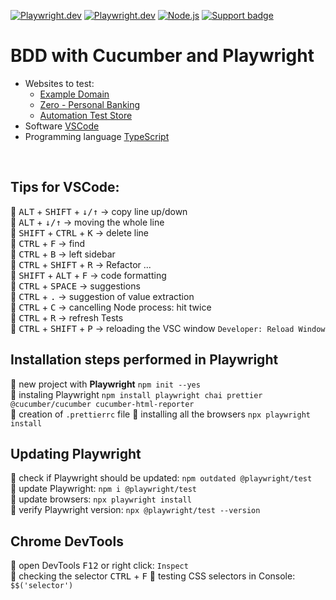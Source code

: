 [![Playwright.dev](https://img.shields.io/badge/Documentation-Playwright-45ba4b.svg?logo=playwright)](https://playwright.dev/docs/intro)
[![Playwright.dev](https://img.shields.io/badge/API%20reference-Playwright-D0422C.svg)](https://playwright.dev/docs/api/class-playwright)
[![Node.js](https://img.shields.io/badge/download-Node.js-026e00.svg?logo=node.js)](https://nodejs.org/)
[![Support badge](https://img.shields.io/badge/stackoverflow-Playwright-45ba4b.svg?logo=stackoverflow)](https://stackoverflow.com/questions/tagged/playwright) 
<br>

# BDD with Cucumber and Playwright

- Websites to test:
    - [Example Domain](https://www.example.com/) 
    - [Zero - Personal Banking](http://zero.webappsecurity.com/) 
    - [Automation Test Store](https://automationteststore.com/)  
- Software [VSCode](https://code.visualstudio.com/)  
- Programming language [TypeScript](https://www.typescriptlang.org/) 

<br>

## Tips for VSCode:
:small_orange_diamond: <kbd>ALT</kbd> + <kbd>SHIFT</kbd> + <kbd>↓/↑</kbd> -> copy line up/down  
:small_orange_diamond: <kbd>ALT</kbd> + <kbd>↓/↑</kbd> -> moving the whole line  
:small_orange_diamond: <kbd>SHIFT</kbd> + <kbd>CTRL</kbd> + <kbd>K</kbd> -> delete line  
:small_orange_diamond: <kbd>CTRL</kbd> + <kbd>F</kbd> -> find  
:small_orange_diamond: <kbd>CTRL</kbd> + <kbd>B</kbd> -> left sidebar  
:small_orange_diamond: <kbd>CTRL</kbd> + <kbd>SHIFT</kbd> + <kbd>R</kbd> -> Refactor ...  
:small_orange_diamond: <kbd>SHIFT</kbd> + <kbd>ALT</kbd> + <kbd>F</kbd> -> code formatting  
:small_orange_diamond: <kbd>CTRL</kbd> + <kbd>SPACE</kbd> -> suggestions  
:small_orange_diamond: <kbd>CTRL</kbd> + <kbd>.</kbd> -> suggestion of value extraction   
:small_orange_diamond: <kbd>CTRL</kbd> + <kbd>C</kbd> -> cancelling Node process: hit twice   
:small_orange_diamond: <kbd>CTRL</kbd> + <kbd>R</kbd> -> refresh Tests     
:small_orange_diamond: <kbd>CTRL</kbd> + <kbd>SHIFT</kbd> + <kbd>P</kbd> -> reloading the VSC window `Developer: Reload Window`  

## Installation steps performed in Playwright

:small_orange_diamond:  new project with **Playwright** `npm init --yes`  
:small_orange_diamond:  instaling Playwright `npm install playwright chai prettier @cucumber/cucumber cucumber-html-reporter`   
:small_orange_diamond:  creation of `.prettierrc` file
:small_orange_diamond:  installing all the browsers `npx playwright install`  

## Updating Playwright

:small_orange_diamond:  check if Playwright should be updated: `npm outdated @playwright/test`  
:small_orange_diamond:  update Playwright: `npm i @playwright/test`  
:small_orange_diamond:  update browsers: `npx playwright install`  
:small_orange_diamond:  verify Playwright version: `npx @playwright/test --version`   

## Chrome DevTools

:small_orange_diamond:  open DevTools <kbd>F12</kbd> or right click: `Inspect`    
:small_orange_diamond:  checking the selector <kbd>CTRL</kbd> + <kbd>F</kbd>
:small_orange_diamond:  testing CSS selectors in Console: `$$('selector')`  
